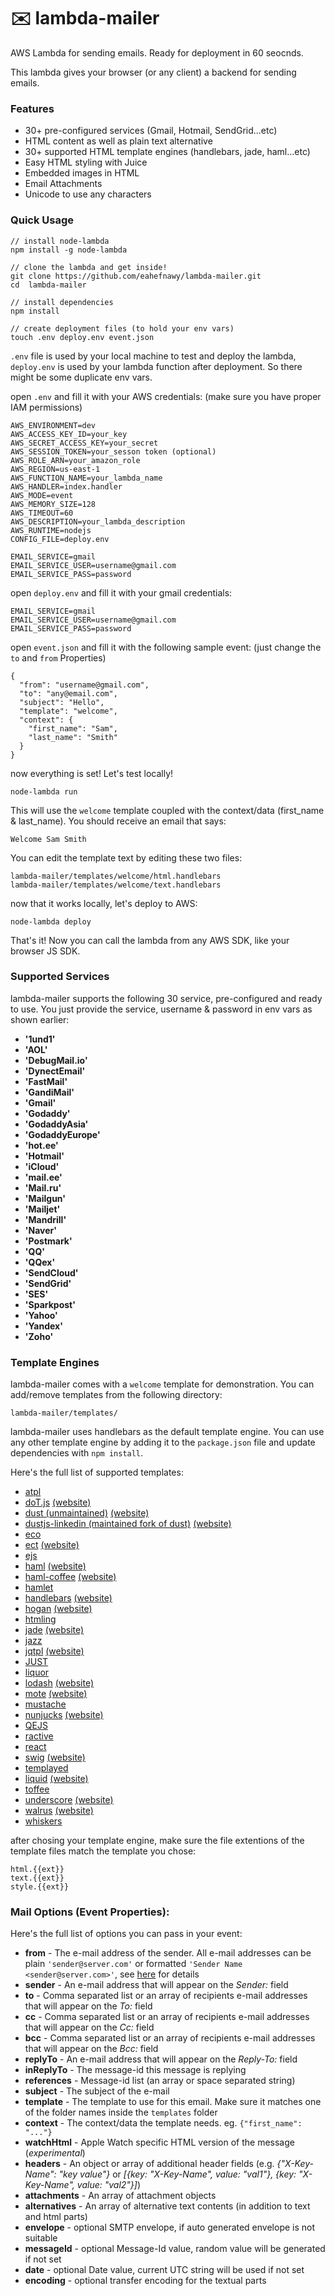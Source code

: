 # :envelope: lambda-mailer
AWS Lambda for sending emails. Ready for deployment in 60 seocnds.
 
This lambda gives your browser (or any client) a backend for sending emails.

### Features

* 30+ pre-configured services (Gmail, Hotmail, SendGrid...etc)
* HTML content as well as plain text alternative
* 30+ supported HTML template engines (handlebars, jade, haml...etc)
* Easy HTML styling with Juice
* Embedded images in HTML
* Email Attachments
* Unicode to use any characters

### Quick Usage

```
// install node-lambda
npm install -g node-lambda

// clone the lambda and get inside!
git clone https://github.com/eahefnawy/lambda-mailer.git
cd  lambda-mailer

// install dependencies
npm install

// create deployment files (to hold your env vars)
touch .env deploy.env event.json
```

`.env` file is used by your local machine to test and deploy the lambda, `deploy.env` is used by your lambda function after deployment. So there might be some duplicate env vars.

open `.env` and fill it with your AWS credentials: (make sure you have proper IAM permissions)

```
AWS_ENVIRONMENT=dev
AWS_ACCESS_KEY_ID=your_key
AWS_SECRET_ACCESS_KEY=your_secret
AWS_SESSION_TOKEN=your_sesson token (optional)
AWS_ROLE_ARN=your_amazon_role
AWS_REGION=us-east-1
AWS_FUNCTION_NAME=your_lambda_name
AWS_HANDLER=index.handler
AWS_MODE=event
AWS_MEMORY_SIZE=128
AWS_TIMEOUT=60
AWS_DESCRIPTION=your_lambda_description
AWS_RUNTIME=nodejs
CONFIG_FILE=deploy.env

EMAIL_SERVICE=gmail
EMAIL_SERVICE_USER=username@gmail.com
EMAIL_SERVICE_PASS=password

```

open `deploy.env` and fill it with your gmail credentials:

```
EMAIL_SERVICE=gmail
EMAIL_SERVICE_USER=username@gmail.com
EMAIL_SERVICE_PASS=password
```

open `event.json` and fill it with the following sample event: (just change the `to` and `from` Properties)

```
{
  "from": "username@gmail.com",
  "to": "any@email.com",
  "subject": "Hello",
  "template": "welcome",
  "context": {
    "first_name": "Sam",
    "last_name": "Smith"
  }
}

```
now everything is set! Let's test locally!

```
node-lambda run
```

This will use the `welcome` template coupled with the context/data (first_name & last_name).
You should receive an email that says:

```
Welcome Sam Smith
```

You can edit the template text by editing these two files:

```
lambda-mailer/templates/welcome/html.handlebars
lambda-mailer/templates/welcome/text.handlebars
```

now that it works locally, let's deploy to AWS:

```
node-lambda deploy
```
That's it! Now you can call the lambda from any AWS SDK, like your browser JS SDK.

### Supported Services
lambda-mailer supports the following 30 service, pre-configured and ready to use. You just provide the service, username & password in env vars as shown earlier:

* **'1und1'**
* **'AOL'**
* **'DebugMail.io'**
* **'DynectEmail'**
* **'FastMail'**
* **'GandiMail'**
* **'Gmail'**
* **'Godaddy'**
* **'GodaddyAsia'**
* **'GodaddyEurope'**
* **'hot.ee'**
* **'Hotmail'**
* **'iCloud'**
* **'mail.ee'**
* **'Mail.ru'**
* **'Mailgun'**
* **'Mailjet'**
* **'Mandrill'**
* **'Naver'**
* **'Postmark'**
* **'QQ'**
* **'QQex'**
* **'SendCloud'**
* **'SendGrid'**
* **'SES'**
* **'Sparkpost'**
* **'Yahoo'**
* **'Yandex'**
* **'Zoho'**

### Template Engines
lambda-mailer comes with a `welcome` template for demonstration. You can add/remove templates from the following directory:

```
lambda-mailer/templates/
```

lambda-mailer uses handlebars as the default template engine. You can use any other template engine by adding it to the `package.json` file and update dependencies with `npm install`.

Here's the full list of supported templates:

- [atpl](https://github.com/soywiz/atpl.js)
- [doT.js](https://github.com/olado/doT) [(website)](http://olado.github.io/doT/)
- [dust (unmaintained)](https://github.com/akdubya/dustjs) [(website)](http://akdubya.github.com/dustjs/)
- [dustjs-linkedin (maintained fork of dust)](https://github.com/linkedin/dustjs) [(website)](http://linkedin.github.io/dustjs/)
- [eco](https://github.com/sstephenson/eco)
- [ect](https://github.com/baryshev/ect) [(website)](http://ectjs.com/)
- [ejs](https://github.com/visionmedia/ejs)
- [haml](https://github.com/visionmedia/haml.js) [(website)](http://haml-lang.com/)
- [haml-coffee](https://github.com/9elements/haml-coffee) [(website)](http://haml-lang.com/)
- [hamlet](https://github.com/gregwebs/hamlet.js)
- [handlebars](https://github.com/wycats/handlebars.js/) [(website)](http://handlebarsjs.com/)
- [hogan](https://github.com/twitter/hogan.js) [(website)](http://twitter.github.com/hogan.js/)
- [htmling](https://github.com/codemix/htmling)
- [jade](https://github.com/visionmedia/jade) [(website)](http://jade-lang.com/)
- [jazz](https://github.com/shinetech/jazz)
- [jqtpl](https://github.com/kof/node-jqtpl) [(website)](http://api.jquery.com/category/plugins/templates/)
- [JUST](https://github.com/baryshev/just)
- [liquor](https://github.com/chjj/liquor)
- [lodash](https://github.com/bestiejs/lodash) [(website)](http://lodash.com/)
- [mote](https://github.com/satchmorun/mote) [(website)](http://satchmorun.github.io/mote/)
- [mustache](https://github.com/janl/mustache.js)
- [nunjucks](https://github.com/mozilla/nunjucks) [(website)](https://mozilla.github.io/nunjucks)
- [QEJS](https://github.com/jepso/QEJS)
- [ractive](https://github.com/Rich-Harris/Ractive)
- [react](https://github.com/facebook/react)
- [swig](https://github.com/paularmstrong/swig) [(website)](http://paularmstrong.github.com/swig/)
- [templayed](http://archan937.github.com/templayed.js/)
- [liquid](https://github.com/leizongmin/tinyliquid) [(website)](http://liquidmarkup.org/)
- [toffee](https://github.com/malgorithms/toffee)
- [underscore](https://github.com/documentcloud/underscore) [(website)](http://documentcloud.github.com/underscore/)
- [walrus](https://github.com/jeremyruppel/walrus) [(website)](http://documentup.com/jeremyruppel/walrus/)
- [whiskers](https://github.com/gsf/whiskers.js)

after chosing your template engine, make sure the file extentions of the template files match the template you chose:

```
html.{{ext}}
text.{{ext}}
style.{{ext}}
```

### Mail Options (Event Properties):

Here's the full list of options you can pass in your event:

  - **from** - The e-mail address of the sender. All e-mail addresses can be plain `'sender@server.com'` or formatted `'Sender Name <sender@server.com>'`, see [here](#address-formatting) for details
  - **sender** - An e-mail address that will appear on the *Sender:* field
  - **to** - Comma separated list or an array of recipients e-mail addresses that will appear on the *To:* field
  - **cc** - Comma separated list or an array of recipients e-mail addresses that will appear on the *Cc:* field
  - **bcc** - Comma separated list or an array of recipients e-mail addresses that will appear on the *Bcc:* field
  - **replyTo** - An e-mail address that will appear on the *Reply-To:* field
  - **inReplyTo** - The message-id this message is replying
  - **references** - Message-id list (an array or space separated string)
  - **subject** - The subject of the e-mail
  - **template** - The template to use for this email. Make sure it matches one of the folder names inside the `templates` folder
  - **context** - The context/data the template needs. eg. `{"first_name": "..."}`
  - **watchHtml** - Apple Watch specific HTML version of the message (*experimental*)
  - **headers** - An object or array of additional header fields (e.g. *{"X-Key-Name": "key value"}* or *[{key: "X-Key-Name", value: "val1"}, {key: "X-Key-Name", value: "val2"}]*)
  - **attachments** - An array of attachment objects
  - **alternatives** - An array of alternative text contents (in addition to text and html parts)
  - **envelope** - optional SMTP envelope, if auto generated envelope is not suitable
  - **messageId** - optional Message-Id value, random value will be generated if not set
  - **date** - optional Date value, current UTC string will be used if not set
  - **encoding** - optional transfer encoding for the textual parts
